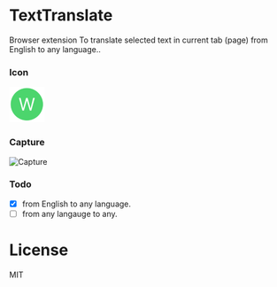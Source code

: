 # TextTranslate

Browser extension To translate selected text in current tab (page) from English to any language..

### Icon

![icon](icons/icon64.png)

### Capture

![Capture](https://i.ibb.co/crYR8ty/Capture.png)

### Todo
- [x] from English to any language.
- [ ] from any langauge to any.

# License
MIT
